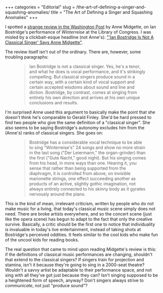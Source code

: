 +++
categories = "Editorial"
slug = /the-art-of-defining-a-singer-and-squashing-anomalies/
title = "The Art of Defining a Singer and Squashing Anomalies"
+++

<p>
	I spotted a <a href="http://www.washingtonpost.com/entertainment/music/tenor-ian-bostridge-performs-a-compelling-rendition-of-winterreise/2015/02/08/643ae528-afae-11e4-886b-c22184f27c35_story.html" target="_blank">strange review in the Washington Post</a> by Anne Midgette, on Ian Bostridge's performance of <em>Winterreise</em> at the Library of Congress. I was misled by a clickbait-esque headline (not Anne's): <a href="http://www.artsjournal.com/2015/02/ian-bostridge-is-not-a-classical-singer-says-anne-midgette.html" target="_blank">"'Ian Bostridge Is Not A Classical Singer' Says Anne Midgette"</a>.
</p>
<p>
	The review itself isn't out of the ordinary. There are, however, some troubling paragraphs:
</p>
<figure data-type="quote">
<blockquote>
	Ian Bostridge is not a classical singer. Yes, he's a tenor, and what he does is vocal performance, and it's strikingly compelling. But classical singers produce sound in a certain way, with a certain kind of vocal support and certain accepted wisdoms about sound and line and diction. Bostridge, by contrast, comes at singing from entirely his own direction and arrives at his own unique conclusions and results.<br>
	
</blockquote>
</figure>
<p>
	I'm surprised Anne used this argument to basically make the point that she doesn't think he's comparable to Gerald Finley. She'd be hard pressed to find two people who give the same definition of a "classical singer". She also seems to be saying Bostridge's autonomy excludes him from the (Anne's) ranks of classical singers. She goes on:
</p>
<figure data-type="quote">
<blockquote>
	Bostridge has a considerable vocal technique to be able to sing "Winterreise's" 24 songs and show no more strain in the last song ("Der Leiermann," the organ-grinder) than the first ("Gute Nacht," good night). But his singing comes from his head, in more ways than one. Hearing it, you sense that rather than being supported from the diaphragm, it is controlled from above, on invisible marionette strings, one effect succeeding another as products of an active, slightly gothic imagination, not always entirely connected to his skinny body as it gyrates nervously around the piano.<br>
	
</blockquote>
</figure>
<p>
	This is the kind of mean, irrelevant criticism, written by people who do not make music for a living, that today's classical music scene simply does not need. There are broke artists everywhere, and so the concert scene (just like the opera scene) has begun to adapt to the fact that only the creative survive. Basically, a critic should be the first one to notice that individuality is invaluable in today's live entertainment, instead of taking shots at Bostridge's perceived oddities. It feels similar to the cool kids who make fun of the uncool kids for reading books.
</p>
<p>
	The real question that came to mind upon reading Midgette's review is this: if the definitions of classical music performances are changing, shouldn't that extend to the classical singers? If singers train for projection and stamina, isn't it because they're going to sing in a 2000-seat theatre? Wouldn't a savvy artist be adaptable to their performance space, and not sing with all they've got just because they can? Isn't singing supposed to be a heightened form of speech, anyway? Don't singers always strive to <em>communicate</em>, not just "produce sound"?
</p>
